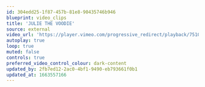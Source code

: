 ```yaml
---
id: 304edd25-1f87-457b-81e8-90435746b946
blueprint: video_clips
title: 'JULIE THE VOODIE'
source: external
video_url: 'https://player.vimeo.com/progressive_redirect/playback/751065824/rendition/1080p/file.mp4?loc=external&signature=1491a6a5f2c289113083650505fd440743c024f6768af124886c0bb746e92188'
autoplay: true
loop: true
muted: false
controls: true
preferred_video_control_colour: dark-content
updated_by: 2fb7ed12-2ac0-4bf1-9490-eb793661f0b1
updated_at: 1663557166
---
```


